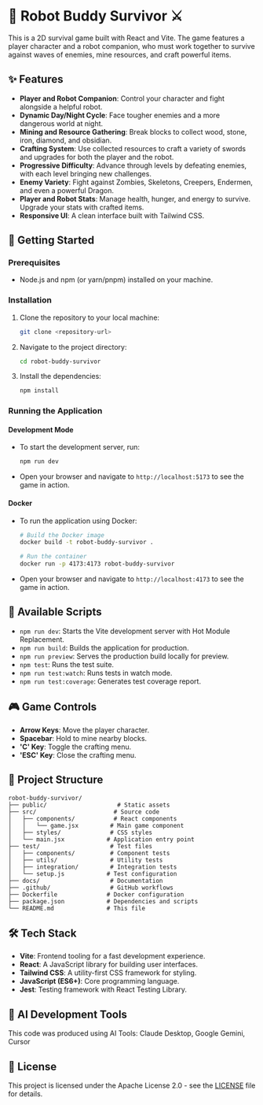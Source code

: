 # 🤖 Robot Buddy Survivor ⚔️

This is a 2D survival game built with React and Vite. The game features a player character and a robot companion, who must work together to survive against waves of enemies, mine resources, and craft powerful items.

## ✨ Features

*   **Player and Robot Companion**: Control your character and fight alongside a helpful robot.
*   **Dynamic Day/Night Cycle**: Face tougher enemies and a more dangerous world at night.
*   **Mining and Resource Gathering**: Break blocks to collect wood, stone, iron, diamond, and obsidian.
*   **Crafting System**: Use collected resources to craft a variety of swords and upgrades for both the player and the robot.
*   **Progressive Difficulty**: Advance through levels by defeating enemies, with each level bringing new challenges.
*   **Enemy Variety**: Fight against Zombies, Skeletons, Creepers, Endermen, and even a powerful Dragon.
*   **Player and Robot Stats**: Manage health, hunger, and energy to survive. Upgrade your stats with crafted items.
*   **Responsive UI**: A clean interface built with Tailwind CSS.

## 🚀 Getting Started

### Prerequisites

*   Node.js and npm (or yarn/pnpm) installed on your machine.

### Installation

1.  Clone the repository to your local machine:
    ```bash
    git clone <repository-url>
    ```
2.  Navigate to the project directory:
    ```bash
    cd robot-buddy-survivor
    ```
3.  Install the dependencies:
    ```bash
    npm install
    ```

### Running the Application

#### Development Mode
*   To start the development server, run:
    ```bash
    npm run dev
    ```
*   Open your browser and navigate to `http://localhost:5173` to see the game in action.

#### Docker
*   To run the application using Docker:
    ```bash
    # Build the Docker image
    docker build -t robot-buddy-survivor .
    
    # Run the container
    docker run -p 4173:4173 robot-buddy-survivor
    ```
*   Open your browser and navigate to `http://localhost:4173` to see the game in action.

## 📜 Available Scripts

*   `npm run dev`: Starts the Vite development server with Hot Module Replacement.
*   `npm run build`: Builds the application for production.
*   `npm run preview`: Serves the production build locally for preview.
*   `npm test`: Runs the test suite.
*   `npm run test:watch`: Runs tests in watch mode.
*   `npm run test:coverage`: Generates test coverage report.

## 🎮 Game Controls

*   **Arrow Keys**: Move the player character.
*   **Spacebar**: Hold to mine nearby blocks.
*   **'C' Key**: Toggle the crafting menu.
*   **'ESC' Key**: Close the crafting menu.

## 📁 Project Structure

```
robot-buddy-survivor/
├── public/                    # Static assets
├── src/                      # Source code
│   ├── components/           # React components
│   │   └── game.jsx         # Main game component
│   ├── styles/              # CSS styles
│   └── main.jsx            # Application entry point
├── test/                    # Test files
│   ├── components/          # Component tests
│   ├── utils/               # Utility tests
│   ├── integration/         # Integration tests
│   └── setup.js            # Test configuration
├── docs/                    # Documentation
├── .github/                 # GitHub workflows
├── Dockerfile              # Docker configuration
├── package.json            # Dependencies and scripts
└── README.md               # This file
```

## 🛠️ Tech Stack

*   **Vite**: Frontend tooling for a fast development experience.
*   **React**: A JavaScript library for building user interfaces.
*   **Tailwind CSS**: A utility-first CSS framework for styling.
*   **JavaScript (ES6+)**: Core programming language.
*   **Jest**: Testing framework with React Testing Library.

## 🤖 AI Development Tools

This code was produced using AI Tools: Claude Desktop, Google Gemini, Cursor

## 📄 License

This project is licensed under the Apache License 2.0 - see the [LICENSE](LICENSE) file for details.
